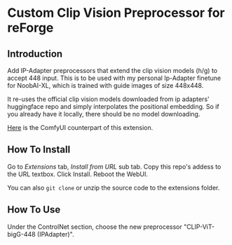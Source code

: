 # Custom Clip Vision Preprocessor for reForge

## Introduction

Add IP-Adapter preprocessors that extend the clip vision models (h/g) to accept 448 input. This is to be used with my 
personal Ip-Adapter finetune for NoobAI-XL, which is trained with guide images of size 448x448.

It re-uses the official clip vision models downloaded from ip adapters' huggingface repo and simply interpolates the positional embedding. So if you already have it locally, there should be no model downloading.

[Here](https://github.com/vahlok-alunmid/ComfyUI-ExtendIPAdapterClipVision) is the ComfyUI counterpart of this extension.

## How To Install

Go to *Extensions* tab, *Install from URL* sub tab. Copy this repo's addess to the URL textbox. Click Install. Reboot the WebUI.

You can also `git clone` or unzip the source code to the extensions folder.

## How To Use

Under the ControlNet section, choose the new preprocessor "CLIP-ViT-bigG-448 (IPAdapter)".
